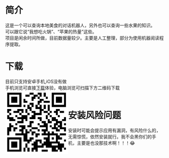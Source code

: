 # 简介
这是一个可以查询本地美食的对话机器人，另外也可以查询一些水果的知识。<br>
可以跟它说“我想吃火锅”、“苹果的热量”这些。<br>
项目是闲余时间所做，目前数据量较少。主要是人工整理，部分为使用机器阅读程序提取。
# 下载
目前只支持安卓手机,iOS没有做 <br>
手机浏览可直接[下载](http://ys-k.ys168.com/617764315/615161769/TtiLwfi45372K865TOJWeb/app-release.apk)体验，电脑浏览可扫描下方二维码下载 <br>
<img src="https://github.com/Strider01/-/blob/main/thispage.png?raw=true" alt="图片替换文本" width="200" height="200" align="left" /> <br>
# 安装风险问题
安装时可能会提示应用有漏洞，有风险什么的，无需惊慌，依然安装就行。我不会黑你们的手机，主要是也没那技术啊！！！😂<br>


